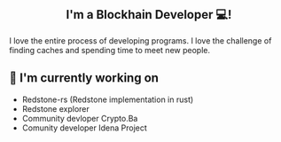 <h2 align="center">
I'm a Blockhain Developer 💻!
</h2> 

I love the entire process of developing programs. I love the challenge of finding caches and spending time to meet new people.


## 🔭 I'm currently working on

- Redstone-rs (Redstone implementation in rust)
- Redstone explorer
- Community devloper Crypto.Ba
- Comunity developer Idena Project
